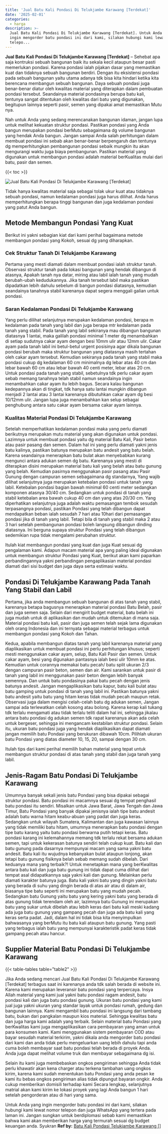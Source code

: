 ```yaml
---
title: 'Jual Batu Kali Pondasi Di Telukjambe Karawang [Terdekat]'
date: '2025-02-01'
categories:
  - harga
description: >-
  Jual Batu Kali Pondasi Di Telukjambe Karawang [Terdekat]. Untuk Anda yang
  ingin mengorder batu pondasi ini dari kami, silakan hubungi kami lewat nomor
  telepo...
---
```


**Jual Batu Kali Pondasi Di Telukjambe Karawang \[Terdekat\]** – Sehebat apa saja kontruksi sebuah bangunan baik itu sekala kecil ataupun besar pasti memerlukan pondasi. Karena pondasi ialah pijakan dasar yang memastikan kuat dan tidaknya sebuah bangunan berdiri. Dengan itu eksistensi pondasi pada sebuah bangunan yaitu utama adanya tdk bisa kita hindari ketika kita berencana membangun sebuah bangunan. Daya sebuah pondasi juga benar-benar diatur oleh kwalitas material yang diterapkan dalam pembuatan pondasi tersebut. Seandainya material pondasinya berupa batu kali, tentunya sangat ditentukan oleh kwalitas dari batu yang digunakan, begitupun lainnya seperti pasir, semen yang dipakai amat memastikan Mutu nya.

Nah untuk Anda yang sedang merencanakan bangunan idaman, jangan lupa untuk melihat kekuatan struktur pondasi. Pastikan pondasi yang Anda bangun merupakan pondasi berMutu sebagaimana dg volume bangunan yang hendak Anda bangun. Jangan sampai Anda salah perhitungan dalam membuat pondasi ini sebab akan benar-benar berpengaruh dan tentunya dg memperhitungkan pembangunan pondasi sebaik mungkin itu akan mengurangi waktu juga biaya pembangunan. Pastikan material yang digunakan untuk membangun pondasi adalah material berKualitas mulai dari batu, pasir dan semen.

{{< toc >}}

![Jual Batu Kali Pondasi Di Telukjambe Karawang [Terdekat]](/images/jual-batu-kali-38.png)

Tidak hanya kwalitas material saja sebagai tolak ukur kuat atau tidaknya sebuah pondasi, namun kedalaman pondasi juga harus dilihat. Anda harus memperhitungkan berapa tinggi bangunan dan juga kedalaman pondasi yang patut Anda bangun.

## Metode Membangun Pondasi Yang Kuat

Berikut ini yakni sebagian kiat dari kami perihal bagaimana metode membangun pondasi yang Kokoh, sesuai dg yang diharapkan.

### Cek Struktur Tanah Di Telukjambe Karawang

Pertama yang mesti diamati dalam membuat pondasi ialah struktur tanah. Observasi struktur tanah pada lokasi bangunan yang hendak dibangun di atasnya, Apakah tanah nya datar, miring atau labil ialah tanah yang mudah berubah-ubah kedudukannya. Jika tanah tersebut labil maka pastikan dipadatkan lebih dahulu sebelum di bangun pondasi diatasnya, kemudian seandainya tanahnya stabil karenanya dapat segera menggali galian untuk pondasi.

### Saran Kedalaman Pondasi Di Telukjambe Karawang

Yang perlu dilihat selanjutnya merupakan kedalaman pondasi, berapa m kedalaman pada tanah yang labil dan juga berapa mtr kedalaman pada tanah yang stabil. Pada tanah yang labil sekiranya mau dibangun bangunan diatasnya 1 lantai, maka galilah pondasi minimal 1 meter dg menambahkan di setiap sudutnya cakar ayam dengan besi 10mm ulir atau 12mm ulir. Cakar ayam pada tanah labil ini betul-betul urgent posisinya agar dikala bangunan pondasi berubah maka struktur bangunan yang diatasnya masih tertahan oleh cakar ayam tersebut. Kemudian sekiranya pada tanah yang stabil maka pondasi cukup dg kedalaman 60 cm minimalnya dg lebar atas 40 cm dan lebar bawah 60 cm atau lebar bawah 40 centi meter, lebar atas 20 cm. Untuk pondasi pada tanah yang stabil, sebetulnya tdk perlu cakar ayam sebab memang tanahnya telah stabil namun seandainya ingin menambahkan cakar ayam itu lebih bagus. Secara kalau bangunan kedepannya akan di tingkat, tdk hanya satu lantai mungkin dibangun menjadi 2 lantai atau 3 lantai karenanya dibutuhkan cakar ayam dg besi 10/12mm ulir. Jangan lupa juga menambahkan kan selup sebagai penghubung antara satu cakar ayam bersama cakar ayam lainnya.

### Kualitas Material Pondasi Di Telukjambe Karawang

Setelah memperhatikan kedalaman pondasi maka yang perlu diamati berikutnya merupakan mutu material yang akan digunakan untuk pondasi. Lazimnya untuk membuat pondasi yaitu dg material Batu Kali, Pasir beton atau pasir pasang dan semen. Dalam hal ini yang perlu diamati yakni jenis batu kalinya, pastikan batunya merupakan batu andesit yang batu belah. Karena seandainya menerapkan batu bulat akan menyebabkan kurang mengunci antara adukan semen dg batu. Karenanya yang mesti di diterapkan disini merupakan material batu kali yang belah atau batu gunung yang belah. Kemudian pasirnya menggunakan pasir pasang atau Pasir Gunung dengan campuran semen sebagaimana dg standarnya, Yang wajib dilihat selanjutnya juga merupakan ketebalan pondasi untuk tanah yang labil. Ketebalan pondasi bagian bawah minimal 60 centi meter sedangkan komponen atasnya 30/40 cm. Sedangkan untuk pondasi di tanah yang stabil ketebalan area bawah cukup 40 cm dan yang atas 20/30 cm. Yang diperhatikan selanjutnya juga adalah waktu pemasangan tembok sesudah terpasangnya pondasi, pastikan Pondasi yang telah dibangun dapat mendapatkan beban ialah sesudah 7 hari atau 10hari dari pemasangan pondasi jika di tanah yang labil. Tetapi bila di tanah yang stabil maka 2 atau 3 hari setelah pembangunan pondasi boleh langsung dibangun dinding diatasnya. Ini berguna supaya struktur Pondasi yang telah dibangun sedemikian rupa tidak mengalami perubahan struktur.

Itulah kiat membangun pondasi yang kuat dan juga Kuat sesuai dg pengalaman kami. Adapun macam material apa yang paling ideal digunakan untuk membangun struktur Pondasi yang Kuat, berikut akan kami paparkan perbandingannya yakni perbandingan pengaplikasian material pondasi diamati dari sisi budget dan juga daya serta estimasi waktu.

## Pondasi Di Telukjambe Karawang Pada Tanah Yang Stabil dan Labil

Pertama, jika anda membangun sebuah bangunan di atas tanah yang stabil, karenanya betapa bagusnya menerapkan material pondasi Batu Belah, pasir dan juga semen saja. Selain dari mengirit budget material, batu belah ini juga mudah untuk di aplikasikan dan mudah untuk ditemukan di mana saja. Material pondasi batu kali, pasir dan juga semen telah sejak lama digunakan oleh orang Indonesia dan ini ternyata sebagai material terbagus untuk membangun pondasi yang Kokoh dan Tahan.

Kedua, apabila membangun diatas tanah yang labil karenanya material yang diaplikasikan untuk membuat pondasi ini perlu perhitungan khusus; seperti mesti menggunakan cakar ayam, selup, Batu Kali Pasir dan semen. Untuk cakar ayam, besi yang digunakan pantasnya ialah besi ulir 10mm ke atas. Kemudian untuk corannya memakai batu pecah/ batu split ukuran 2/3 dengan campuran pasir beton, semen dan air. Kami sarankan untuk pasir di tanah yang labil ini menggunakan pasir beton dengan lebih banyak semennya. Dan untuk batu pondasinya pakai batu pecah dengan jenis batunya andesit. Jangan mengaplikasikan batu kapur, batu kali bulat atau batu gamping untuk pondasi di tanah yang labil ini. Pastikan batunya yakni batu andesit yaitu batu yang hitam keras tidak mudah pecah maupun retak. Observasi juga dalam mengisi celah-celah batu dg adukan semen, Jangan sampai ada terlewatkan celah kosong atau bolong. Karena kerap kali tukang tdk terlalu mengamati atau tidak terlalu teliti dalam hal ini, sehingga jikalau antara batu pondasi dg adukan semen tdk rapat karenanya akan ada celah untuk bergeser, sehingga ini mengancam kestabilan struktur pondasi. Selain itu, ukuran batu pondasi juga yang hendak diaplikasikan dapat diamati jangan memilih batu Pondasi yang berukuran dibawah 10cm. Pilihlah ukuran batu Pondasi yang diatas diameter 10, 15, 20, sampai dengan 30 cm.

Itulah tips dari kami perihal memilih bahan material yang tepat untuk membangun struktur pondasi di atas tanah yang stabil dan juga tanah yang labil.

## Jenis-Ragam Batu Pondasi Di Telukjambe Karawang

Umumnya banyak sekali jenis batu Pondasi yang bisa dipakai sebagai struktur pondasi. Batu pondasi ini macamnya sesuai dg tempat penghasil batu pondasi itu sendiri. Misalkan untuk Jawa Barat, Jawa Tengah dan Jawa Timur, Batu Pondasi yang banyak dipakai jenisnya ialah tipe batu andesit adalah batu warna hitam keabu-abuan yang padat dan juga keras. Sedangkan untuk wilayah Sumatera, Kalimantan dan juga kawasan lainnya yang tidak memiliki batu hitam, umumnya menerapkan batu pondasi dengan tipe batu karang yaitu batu pondasi berwarna putih tetapi keras. Batu pondasi karang ini kelemahannya memang tdk terlalu rekat bersama adukan semen, tapi untuk kekerasan batunya sendiri telah cukup kuat. Batu kali dan batu gunung pada dasarnya mempunyai macam yang sama yakni batu andesit. Batu kali itu wujudnya kebanyakan bulat ataupun lonjong, akan tetapi batu gunung fisiknya belah sebab memang sudah dibelah. Dari keduanya mana yang terbaik?! Untuk menetapkan mana yang berKwalitas antara batu kali dan juga batu gunung ini tidak dapat cuma dilihat dari tempat asal didapatkannya saja yakni kali dan gunung. Melainkan perlu diamati karakter batunya juga. Batu kali yakni batu yang dingin yakni batu yang berada di suhu yang dingin berada di atas air atau di dalam air, biasanya tipe batu seperti ini merupakan batu yang mudah pecah. Sedangkan batu Gunung yaitu batu yang kering yakni batu yang berada di atas gunung tidak terendam oleh air, lazimnya batu Gunung ini merupakan batu yang sukar untuk dibelah atau lebih keras dari batu kali meski kadang ada juga batu gunung yang gampang pecah dan juga ada batu kali yang keras serta padat. Jadi, dalam hal ini tidak bisa kita menyimpulkan bahwasanya yang berMutu itu batu kali ataupun batu gunung. Yang pasti yang terbagus ialah batu yang mempunyai karakteristik padat keras tidak gampang pecah atau hancur.

## Supplier Material Batu Pondasi Di Telukjambe Karawang

{{< table-tables table="table2" >}}

Jika Anda sedang mencari Jual Batu Kali Pondasi Di Telukjambe Karawang \[Terdekat\] terbagus saat ini karenanya anda tdk salah berada di website ini. Karena kami merupakan leveransir batu pondasi yang terpercaya. Insya Allah material yang kami jual yakni batu pondasi ragam andesit, batu pondasi kali dan juga batu pondasi gunung. Ukuran batu pondasi yang kami jual juga yakni ukuran yang standar layak untuk pondasi rumah, gedung dan bangunan lainnya. Kami mengambil batu pondasi ini langsung dari tambang batu, bukan dari pangkalan maupun kios material. Sehingga kwalitas batu dan juga harga kami adalah yang terbaik. Selain material batu Pondasi yang berKwalitas kami juga mengaplikasikan cara pembayaran yang aman untuk para konsumen kami. Kami menggunakan sistem pembayaran COD atau bayar sesudah material terkirim, yakni dikala anda mengorder batu pondasi dari kami dan anda tidak perlu mengeluarkan uang lebih dahulu tapi anda cuma boleh membayar saat batu pondasi telah berada di proyek Anda. Anda juga dapat melihat volume truk dan membayar sebagaimana dg isi.

Selain itu kami juga membebaskan ongkos pengiriman sehingga Anda tidak perlu khawatir akan kena charger atau terkena tambahan uang ongkos kirim, karena kami sudah menentukan batu Pondasi yang anda pesan ke kami itu bebas ongkos pengiriman alias tidak dipungut bayaran ongkir. Anda cukup memberikan domisili terhadap kami Secara lengkap, selanjutnya matrial akan kami kirim ke lokasi proyek yang lagi Anda bangun 1 hari setelah pengorderan atau di hari yang sama.

Untuk Anda yang ingin mengorder batu pondasi ini dari kami, silakan hubungi kami lewat nomor telepon dan juga WhatsApp yang tertera pada laman ini. Jangan sungkan untuk berdiplomasi sebab kami memastikan bahwa kami akan memberikan harga yang termurah sesuai dg budget keuangan anda. Syukran
**Ref by:** [Batu Kali Pondasi Telukjambe Karawang []](https://id.wikipedia.org/wiki/Batu)
